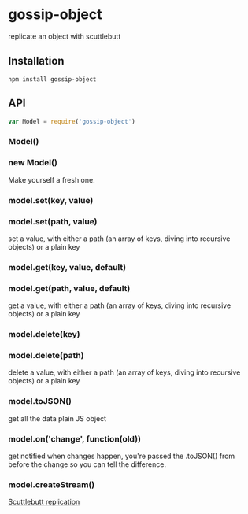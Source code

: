 # gossip-object

  replicate an object with scuttlebutt

## Installation

    npm install gossip-object

## API

```js
var Model = require('gossip-object')
```

### Model()
### new Model()
  
  Make yourself a fresh one.

### model.set(key, value)
### model.set(path, value)

  set a value, with either a path (an array of keys, diving into recursive objects) or a plain key

### model.get(key, value, default)
### model.get(path, value, default)

  get a value, with either a path (an array of keys, diving into recursive objects) or a plain key


### model.delete(key)
### model.delete(path)

  delete a value, with either a path (an array of keys, diving into recursive objects) or a plain key

### model.toJSON()

  get all the data plain JS object

### model.on('change', function(old))

  get notified when changes happen, you're passed the .toJSON() from before the change so you can tell the difference.

### model.createStream()

  [Scuttlebutt replication](https://github.com/dominictarr/scuttlebutt#replication)

